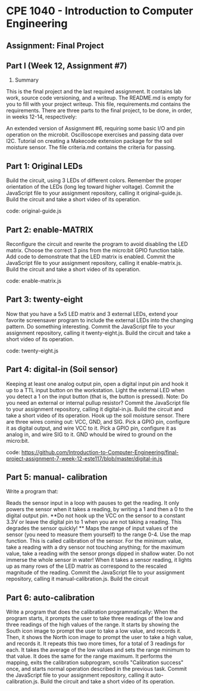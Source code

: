 # CPE 1040 - Introduction to Computer Engineering

## Assignment: Final Project

## Part I (Week 12, Assignment #7)

1. Summary

This is the final project and the last required assignment. It contains lab work, source code versioning, and a writeup. The README.md is empty for you to fill with your project writeup. This file, requirements.md contains the requirements. There are three parts to the final project, to be done, in order, in weeks 12-14, respectively:

An extended version of Assignment #6, requiring some basic I/O and pin operation on the microbit.
Oscilloscope exercises and passing data over I2C.
Tutorial on creating a Makecode extension package for the soil moisture sensor. The file criteria.md contains the criteria for passing.

## Part 1: Original LEDs


Build the circuit, using 3 LEDs of different colors. Remember the proper orientation of the LEDs (long leg toward higher voltage). Commit the JavaScript file to your assignment repository, calling it original-guide.js. Build the circuit and take a short video of its operation.

code: original-guide.js


## Part 2: enable-MATRIX

Reconfigure the circuit and rewrite the program to avoid disabling the LED matrix. Choose the correct 3 pins from the micro:bit GPIO function table. Add code to demonstrate that the LED matrix is enabled. Commit the JavaScript file to your assignment repository, calling it enable-matrix.js. Build the circuit and take a short video of its operation.

code: enable-matrix.js


## Part 3: twenty-eight


Now that you have a 5x5 LED matrix and 3 external LEDs, extend your favorite screensaver program to include the external LEDs into the changing pattern. Do something interesting. Commit the JavaScript file to your assignment repository, calling it twenty-eight.js. Build the circuit and take a short video of its operation.

code: twenty-eight.js



## Part 4: digital-in (Soil sensor)


Keeping at least one analog output pin, open a digital input pin and hook it up to a TTL input button on the workstation. Light the external LED when you detect a 1 on the input button (that is, the button is pressed). Note: Do you need an external or internal pullup resistor? Commit the JavaScript file to your assignment repository, calling it digital-in.js. Build the circuit and take a short video of its operation.
Hook up the soil moisture sensor. There are three wires coming out: VCC, GND, and SIG. Pick a GPIO pin, configure it as digital output, and wire VCC to it. Pick a GPIO pin, configure it as analog in, and wire SIG to it. GND whould be wired to ground on the micro:bit.

code: https://github.com/Introduction-to-Computer-Engineering/final-project-assignment-7-week-12-este117/blob/master/digital-in.js



## Part 5: manual- calibration



Write a program that:

Reads the sensor input in a loop with pauses to get the reading.
It only powers the sensor when it takes a reading, by writing a 1 and then a 0 to the digital output pin. **Do not hook up the VCC on the sensor to a constant 3.3V or leave the digital pin to 1 when you are not taking a reading. This degrades the sensor quickly! **
Maps the range of input values of the sensor (you need to measure them yourself) to the range 0-4. Use the map function. This is called calibration of the sensor. For the minimum value, take a reading with a dry sensor not touching anything; for the maximum value, take a reading with the sensor prongs dipped in shallow water. Do not immerse the whole sensor in water!
When it takes a sensor reading, it lights up as many rows of the LED matrix as correspond to the rescaled magnitude of the reading. Commit the JavaScript file to your assignment repository, calling it manual-calibration.js. Build the circuit



## Part 6: auto-calibration

Write a program that does the calibration programmatically:
When the program starts, it prompts the user to take three readings of the low and three readings of the high values of the range. It starts by showing the South icon image to prompt the user to take a low value, and records it. Then, it shows the North icon image to prompt the user to take a high value, and records it. It repeats this two more times, for a total of 3 readings for each.
It takes the average of the low values and sets the range minimum to that value. It does the same for the range maximum.
It performs the mapping, exits the calibration subprogram, scrolls "Calibration success" once, and starts normal operation described in the previous task.
Commit the JavaScript file to your assignment repository, calling it auto-calibration.js. Build the circuit and take a short video of its operation.
